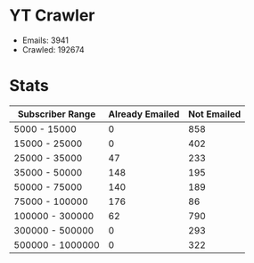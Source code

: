 # YT Crawler
- Emails: 3941
- Crawled: 192674

# Stats
| Subscriber Range  | Already Emailed | Not Emailed |
|-------|-------|-------|
| 5000 - 15000 | 0 | 858 |
| 15000 - 25000 | 0 | 402 |
| 25000 - 35000 | 47 | 233 |
| 35000 - 50000 | 148 | 195 |
| 50000 - 75000 | 140 | 189 |
| 75000 - 100000 | 176 | 86 |
| 100000 - 300000 | 62 | 790 |
| 300000 - 500000 | 0 | 293 |
| 500000 - 1000000 | 0 | 322 |
